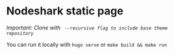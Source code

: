 # Nodeshark static page
_Important: Clone with ``` --recursive flag to include base theme repository```_

You can run it locally with ```hugo serve``` or ```make build && make run```
